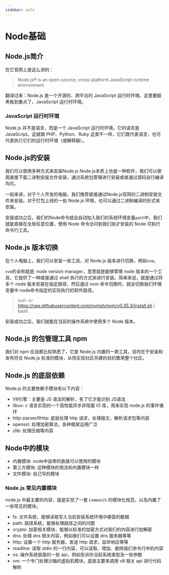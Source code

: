 ```yaml
---
sidebar: auto
---
```


# Node基础

## Node.js简介
在它官网上是这么讲的：
> Node.js® is an open-source, cross-platform JavaScript runtime environment.

翻译过来：Node.js 是一个开源的、跨平台的 JavaScript 运行时环境。这里要敲黑板划重点了，JavaScript 运行时环境。

### JavaScript 运行时环境
Node.js 并不是语言，而是一个 JavaScript 运行时环境，它的语言是 JavaScript。这就跟 PHP、Python、Ruby 这类不一样，它们既代表语言，也可代表执行它们的运行时环境（或解释器）。

## Node.js的安装
我们可以使⽤多种⽅式来安装Node.js Node.js本质上也是⼀种软件，我们可以使⽤直接下载⼆进制安装⽂件安装，通过系统包管理进⾏安装或者通过源码⾃⾏编译均可。

⼀般来讲，对于个⼈开发的电脑，我们推荐直接通过Node.js官⽹的⼆进制安装⽂件来安装。对于打包上线的⼀些 Node.js 环境，也可以通过⼆进制编译的形式来安装。

安装成功之后，我们的Node命令就会⾃动加⼊我们的系统环境变量`path`中，我们就能直接在全局任意位置，使⽤ Node 命令访问到我们刚才安装的 Node 可执⾏命令⾏⼯具。

## Node.js 版本切换
在个⼈电脑上，我们可以安装⼀些⼯具，对 Node.js 版本进⾏切换，例如`nvm`。

`nvm`的全称就是: node version manager，意思就是能够管理 node 版本的⼀个⼯具，它提供了⼀种直接通过 shell 执⾏的⽅式来进⾏安装。简单来说，就是通过将多个 node 版本安装在指定路径，然后通过 nvm 命令切换时，就会切换我们环境变量中 node命令指定的实际执⾏的软件路径。

> curl -o- https://raw.githubusercontent.com/nvmsh/nvm/v0.35.3/install.sh | bash

安装成功之后，我们就能在当前的操作系统中使⽤多个 Node 版本。

## Node.js 的包管理⼯具 npm
我们对 npm 应该都⽐较熟悉了，它是 Node.js 内置的⼀款⼯具，⽬的在于安装和发布符合 Node.js 标准的模块，从⽽实现社区共建的⽬的繁荣整个社区。

## Node.js 的底层依赖

Node.js 的主要依赖⼦模块有以下内容：

- V8引擎：主要是 JS 语法的解析，有了它才能识别 JS语法
- libuv: c 语⾔实现的⼀个⾼性能异步⾮阻塞 IO 库，⽤来实现 node.js 的事件循环
- http-parser/llhttp: 底层处理 http 请求，处理报⽂，解析请求包等内容
- openssl: 处理加密算法，各种框架运⽤⼴泛
- zlib: 处理压缩等内容

## Node中的模块
- 内置模块: node中自带的直接可以使用的模块
- 第三方模块: 这种模块的用法和内置模块一样
- 文件模块: 自己写的模块

### Node.js 常⻅内置模块
node.js 中最主要的内容，就是实现了⼀套 `CommonJS` 的模块化规范，以及内置了⼀些常⻅的模块。

- fs: ⽂件系统，能够读取写⼊当前安装系统环境中硬盘的数据
- path: 路径系统，能够处理路径之间的问题
- crypto: 加密相关模块，能够以标准的加密⽅式对我们的内容进⾏加解密
- dns: 处理 dns 相关内容，例如我们可以设置 dns 服务器等等
- http: 设置⼀个 http 服务器，发送 http 请求，监听响应等等
- readline: 读取 stdin 的⼀⾏内容，可以读取、增加、删除我们命令⾏中的内容
- os: 操作系统层⾯的⼀些 api，例如告诉你当前系统类型及⼀些参数
- vm: ⼀个专⻔处理沙箱的虚拟机模块，底层主要来调⽤ v8 相关 api 进⾏代码解析


